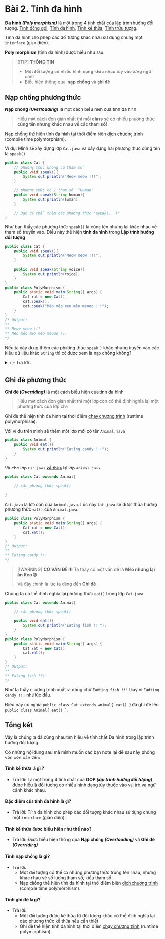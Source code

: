 
# Bài 2. Tính đa hình

**Đa hình *(Poly morphism)*** là một trong 4 tính chất của lập trình hướng đối tượng. [Tính đóng gói](), [Tính đa hình](), [Tính kế thừa](), [Tính trừu tượng]().

Tính đa hình cho phép các đối tượng khác nhau sử dụng chung một `interface` (giao diện).

**Poly morphism** (tính đa hình) được hiểu như sau:


> [!TIP] <b>THÔNG TIN</b>
> - Một đối tượng có nhiều hình dạng khác nhau tùy vào từng ngữ cảnh
> - Biểu hiện thông qua: **nạp chồng** và **ghi đè**


## Nạp chồng phương thức

**Nạp chồng *(Overloading)*** là một cách biểu hiện của tính đa hình

> Hiểu một cách đơn giản nhất thì mỗi **class** sẽ có nhiều phương thức **cùng tên nhưng khác nhau về các tham số!**

Nạp chồng thể hiện tính đa hình tại thời điểm biên [dịch chương trình]() (compile time polymorphism).

Ví dụ: Mình sẽ xây dựng lớp `Cat.java` và xây dựng hai phương thức cùng tên là `speak()`

```java
public class Cat {
    // phương thức không có tham số
    public void speak(){
        System.out.println("Meow meow !!!");
    }
    
    // phương thức có 1 tham số "Human"
    public void speak(String human){
        System.out.println(human);
    }

    // Bạn có thể thêm các phương thức "speak(...)"
}
```

Như bạn thấy các phương thức `speak()` là cùng tên nhưng lại khác nhau về tham số truyền vào. Điều này thể hiện **tính đa hình** trong **Lập trình hướng đối tượng**



```java
public class Cat {
    public void speak(){
        System.out.println("Meow meow !!!");
    }
    
    public void speak(String voice){
        System.out.println(voice);
    }
}
public class PolyMorphism {
    public static void main(String[] args) {
        Cat cat = new Cat();
        cat.speak();
        cat.speak("Mèo méo meo mèo meooo !!!");
    }
}
/* Output: 
**
** Meow meow !!!
** Mèo méo meo mèo meooo !!!
*/
```


Nếu ta xây dựng thêm các phương thức `speak()` khác nhưng truyền vào các kiểu dữ liệu khác `String` thì có được xem là nạp chồng không?


<details>
  <summary>👉 Trả lời ...</summary>
    
Đó vẫn là nạp chồng
```java 
public void speak(){
    System.out.println("Meow meow !!!");
}
public void speak(String voice){
    System.out.println(voice);
}
public void speak(float old){
    System.out.println(old);
}
public int speak(int old){
    return old;
}

```
</details>

## Ghi đè phương thức

**Ghi đè *(Overriding)*** là một cách biểu hiện của tính đa hình

> Hiểu một cách đơn giản nhất thì một lớp con có thể định nghĩa lại một phương thức của lớp cha

Ghi đè thể hiện tính đa hình tại thời điểm [chạy chương trình]() (runtime polymorphism).

Với ví dụ trên mình sẽ thêm một lớp mới có tên `Animal.java`

```java
public class Animal {
    public void eat(){
        System.out.println("Eating candy !!!");
    }
}
```

Và cho lớp `Cat.java` [kế thừa]() lại lớp `Animal.java`. 


```java
public class Cat extends Animal{

    // các phương thức speak()
    
}
```

`Cat.java` là lớp con của `Animal.java`. Lúc này `Cat.java` sẽ được thừa hưởng phương thức `eat()` của `Animal.java`.


```java
public class PolyMorphism {
    public static void main(String[] args) {
        Cat cat = new Cat();
        cat.eat();
    }
}
/* Output: 
**
** Eating candy !!!
*/
```

> [!WARNING] <b>CÓ VẤN ĐỀ !!!</b>
> Ta thấy có một vấn đề là **Mèo nhưng lại ăn Kẹo 😰**
>
> Và đây chính là lúc ta dùng đến **Ghi đè**


Chúng ta có thể định nghĩa lại phương thức `eat()` trong lớp `Cat.java`


```java
public class Cat extends Animal{

    // các phương thức speak()
    
    public void eat(){
        System.out.println("Eating fish !!!");
    }
}
public class PolyMorphism {
    public static void main(String[] args) {
        Cat cat = new Cat();
        cat.eat();
    }
}
/* Output: 
**
** Eating fish !!!
*/

```

Như ta thấy chương trình xuất ra dòng chữ `Eadting fish !!!` thay vì `Eadting candy !!!` như lúc đầu.

Điều này có nghĩa `public class Cat extends Animal{ eat() }` đã ghi đè lên `public class Animal{ eat() }`.

## Tổng kết

Vậy là chúng ta đã cùng nhau tìm hiểu về tính chất Đa hình trong lập trình hướng đối tượng.

Có những nội dung sau mà mình muốn các bạn note lại để sau này phỏng vấn còn cần đến:

#### Tính kế thừa là gì ?

- Trả lời: Là một trong 4 tính chất của **OOP *(lập trình hướng đối tượng)*** được hiểu là đối tượng có nhiều hình dạng tùy thuộc vào vai trò và ngữ cảnh khác nhau.

#### Đặc điểm của tính đa hình là gì?
- Trả lời: Tính đa hình cho phép các đối tượng khác nhau sử dụng chung một `interface` (giao diện).

#### Tính kế thừa được biểu hiện như thế nào?
- Trả lời: Được biểu hiện thông qua **Nạp chồng *(Overloading)*** và **Ghi đè *(Overriding)***

#### Tính nạp chồng là gì?
- Trả lời: 
    - Một đối tượng có thể có những phương thức trùng tên nhau, nhưng khác nhau về số lượng tham số, kiểu tham số
    - Nạp chồng thể hiện tính đa hình tại thời điểm biên [dịch chương trình]() (compile time polymorphism).

#### Tính ghi đè là gì?
- Trả lời: 
    - Một đối tượng được kế thừa từ đối tượng khác có thể định nghĩa lại các phương thức kế thừa nếu cần thiết
    - Ghi đè thể hiện tính đa hình tại thời điểm [chạy chương trình]() (runtime polymorphism).
